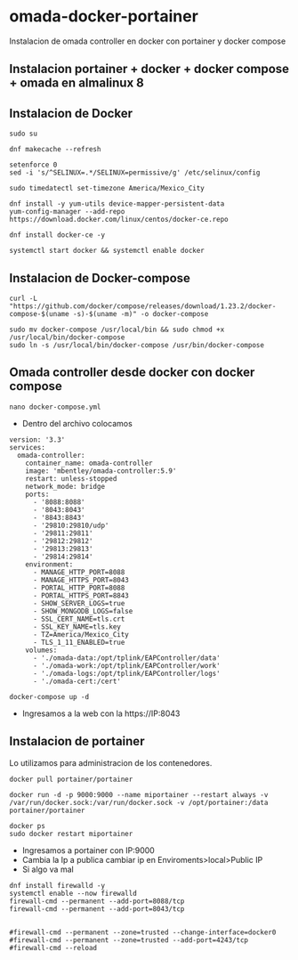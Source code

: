 # omada-docker-portainer
Instalacion de omada controller en docker con portainer y docker compose


## Instalacion portainer + docker + docker compose + omada en almalinux 8

## Instalacion de Docker 
```
sudo su
```
```
dnf makecache --refresh
```

```
setenforce 0
sed -i 's/^SELINUX=.*/SELINUX=permissive/g' /etc/selinux/config
```

```
sudo timedatectl set-timezone America/Mexico_City
```

```
dnf install -y yum-utils device-mapper-persistent-data
yum-config-manager --add-repo https://download.docker.com/linux/centos/docker-ce.repo
```

```
dnf install docker-ce -y
```

```
systemctl start docker && systemctl enable docker
```
## Instalacion de Docker-compose

```
curl -L "https://github.com/docker/compose/releases/download/1.23.2/docker-compose-$(uname -s)-$(uname -m)" -o docker-compose
```

```
sudo mv docker-compose /usr/local/bin && sudo chmod +x /usr/local/bin/docker-compose
sudo ln -s /usr/local/bin/docker-compose /usr/bin/docker-compose
```

## Omada controller desde docker con docker compose

```
nano docker-compose.yml
```

- Dentro del archivo colocamos

```
version: '3.3'
services:
  omada-controller:
    container_name: omada-controller
    image: 'mbentley/omada-controller:5.9'
    restart: unless-stopped
    network_mode: bridge
    ports:
      - '8088:8088'
      - '8043:8043'
      - '8843:8843'
      - '29810:29810/udp'
      - '29811:29811'
      - '29812:29812'
      - '29813:29813'
      - '29814:29814'
    environment:
      - MANAGE_HTTP_PORT=8088
      - MANAGE_HTTPS_PORT=8043
      - PORTAL_HTTP_PORT=8088
      - PORTAL_HTTPS_PORT=8843
      - SHOW_SERVER_LOGS=true
      - SHOW_MONGODB_LOGS=false
      - SSL_CERT_NAME=tls.crt
      - SSL_KEY_NAME=tls.key
      - TZ=America/Mexico_City
      - TLS_1_11_ENABLED=true
    volumes:
      - './omada-data:/opt/tplink/EAPController/data'
      - './omada-work:/opt/tplink/EAPController/work'
      - './omada-logs:/opt/tplink/EAPController/logs'
      - './omada-cert:/cert'
```

```
docker-compose up -d
```

- Ingresamos a la web con la https://IP:8043

## Instalacion de portainer
Lo utilizamos para administracion de los contenedores.
```
docker pull portainer/portainer
```

```
docker run -d -p 9000:9000 --name miportainer --restart always -v /var/run/docker.sock:/var/run/docker.sock -v /opt/portainer:/data portainer/portainer
```

```
docker ps
sudo docker restart miportainer
```
- Ingresamos a portainer con IP:9000
- Cambia la Ip a publica
cambiar ip en Enviroments>local>Public IP
- Si algo va mal
```
dnf install firewalld -y
systemctl enable --now firewalld
firewall-cmd --permanent --add-port=8088/tcp
firewall-cmd --permanent --add-port=8043/tcp


#firewall-cmd --permanent --zone=trusted --change-interface=docker0
#firewall-cmd --permanent --zone=trusted --add-port=4243/tcp
#firewall-cmd --reload
```
